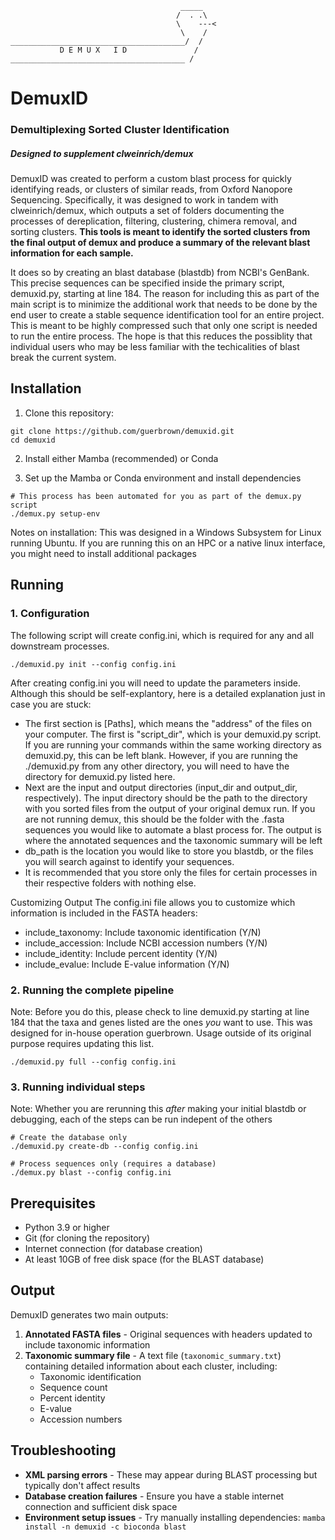  ```
                                       _____
                                      /  . .\
                                      \    ---<
                                       \    /
_______________________________________/  /
            D E M U X   I D               /
_______________________________________ /
```
# DemuxID
### Demultiplexing Sorted Cluster Identification
##### Designed to supplement clweinrich/demux

DemuxID was created to perform a custom blast process for quickly identifying reads, or clusters of similar reads, from Oxford Nanopore Sequencing. Specifically, it was designed to work in tandem with clweinrich/demux, which outputs a set of folders documenting the processes of dereplication, filtering, clustering, chimera removal, and sorting clusters. **This tools is meant to identify the sorted clusters from the final output of demux and produce a summary of the relevant blast information for each sample.** 

It does so by creating an blast database (blastdb) from NCBI's GenBank. This precise sequences can be specified inside the primary script, demuxid.py, starting at line 184. The reason for including this as part of the main script is to minimize the additional work that needs to be done by the end user to create a stable sequence identification tool for an entire project. This is meant to be highly compressed such that only one script is needed to run the entire process. The hope is that this reduces the possiblity that individual users who may be less familiar with the techicalities of blast break the current system. 

## Installation

1. Clone this repository:
```
git clone https://github.com/guerbrown/demuxid.git
cd demuxid
```

2. Install either Mamba (recommended) or Conda

3. Set up the Mamba or Conda environment and install dependencies
```
# This process has been automated for you as part of the demux.py script
./demux.py setup-env
```
Notes on installation: This was designed in a Windows Subsystem for Linux running Ubuntu. If you are running this on an HPC or a native linux interface, you might need to install additional packages

## Running
### 1. Configuration
The following script will create config.ini, which is required for any and all downstream processes.
```
./demuxid.py init --config config.ini
```

After creating config.ini you will need to update the parameters inside. Although this should be self-explantory, here is a detailed explanation just in case you are stuck:
- The first section is [Paths], which means the "address" of the files on your computer. The first is "script_dir", which is your demuxid.py script. If you are running your commands within the same working directory as demuxid.py, this can be left blank. However, if you are running the ./demuxid.py from any other directory, you will need to have the directory for demuxid.py listed here.
- Next are the input and output directories (input_dir and output_dir, respectively). The input directory should be the path to the directory with you sorted files from the output of your original demux run. If you are not running demux, this should be the folder with the .fasta sequences you would like to automate a blast process for. The output is where the annotated sequences and the taxonomic summary will be left
- db_path is the location you would like to store you blastdb, or the files you will search against to identify your sequences.
- It is recommended that you store only the files for certain processes in their respective folders with nothing else.

Customizing Output
The config.ini file allows you to customize which information is included in the FASTA headers:
- include_taxonomy: Include taxonomic identification (Y/N)
- include_accession: Include NCBI accession numbers (Y/N)
- include_identity: Include percent identity (Y/N)
- include_evalue: Include E-value information (Y/N)

### 2. Running the complete pipeline
Note: Before you do this, please check to line demuxid.py starting at line 184 that the taxa and genes listed are the ones *you* want to use. This was designed for in-house operation guerbrown. Usage outside of its original purpose requires updating this list.

```
./demuxid.py full --config config.ini
```

### 3. Running individual steps
Note: Whether you are rerunning this *after* making your initial blastdb or debugging, each of the steps can be run indepent of the others

```
# Create the database only
./demuxid.py create-db --config config.ini

# Process sequences only (requires a database)
./demux.py blast --config config.ini
```

## Prerequisites
- Python 3.9 or higher
- Git (for cloning the repository)
- Internet connection (for database creation)
- At least 10GB of free disk space (for the BLAST database)

## Output
DemuxID generates two main outputs:
1. **Annotated FASTA files** - Original sequences with headers updated to include taxonomic information
2. **Taxonomic summary file** - A text file (`taxonomic_summary.txt`) containing detailed information about each cluster, including:
   - Taxonomic identification
   - Sequence count
   - Percent identity
   - E-value
   - Accession numbers

## Troubleshooting
- **XML parsing errors** - These may appear during BLAST processing but typically don't affect results
- **Database creation failures** - Ensure you have a stable internet connection and sufficient disk space
- **Environment setup issues** - Try manually installing dependencies: `mamba install -n demuxid -c bioconda blast`

